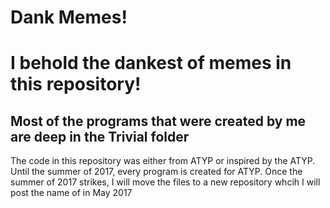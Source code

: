 # Dank Memes!
<h1>I behold the dankest of memes in this repository!</h1>
<h2>Most of the programs that were created by me are deep in the Trivial folder</h2>
<p>The code in this repository was either from ATYP or inspired by the ATYP.  Until the summer of 2017, every program is created for ATYP.  Once the summer of 2017 strikes, I will move the files to a new repository whcih I will post the name of in May 2017</p>
